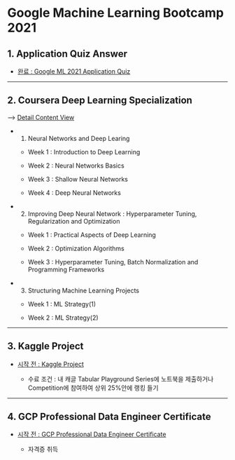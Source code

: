 # Google Machine Learning Bootcamp 2021


## 1. Application Quiz Answer

- [완료 : Google ML 2021 Application Quiz](./quiz)

---

## 2. Coursera Deep Learning Specialization

--> [Detail Content View](https://github.com/RyanKor/2021-google-ml-bootcamp/wiki/Coursera-Deep-Learning)

- 1. Neural Networks and Deep Learing

    - Week 1 : Introduction to Deep Learning

    - Week 2 : Neural Networks Basics

    - Week 3 : Shallow Neural Networks

    - Week 4 : Deep Neural Networks

- 2. Improving Deep Neural Network : Hyperparameter Tuning, Regularization and Optimization

    - Week 1 : Practical Aspects of Deep Learning
    
    - Week 2 : Optimization Algorithms

    - Week 3 : Hyperparameter Tuning, Batch Normalization and Programming Frameworks

- 3. Structuring Machine Learning Projects

    - Week 1 : ML Strategy(1)
    
    - Week 2 : ML Strategy(2)

---

## 3. Kaggle Project

- [시작 전 : Kaggle Project](./kaggle)

    - 수료 조건 : 내 캐글 Tabular Playground Series에 노트북을 제출하거나 Competition에 참여하여 상위 25%안에 랭킹 들기

---

## 4. GCP Professional Data Engineer Certificate

- [시작 전 : GCP Professional Data Engineer Certificate](./gcp_data_certification)

    - 자격증 취득 